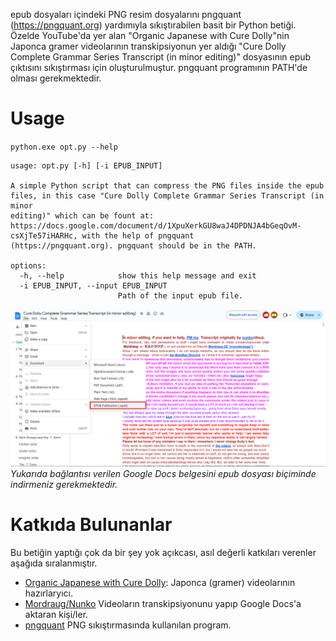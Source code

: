 epub dosyaları içindeki PNG resim dosyalarını pngquant (https://pngquant.org) yardımıyla sıkıştırabilen basit bir Python betiği. Özelde YouTube'da yer alan "Organic Japanese with Cure Dolly"nin Japonca gramer videolarının transkipsiyonun yer aldığı "Cure Dolly Complete Grammar Series Transcript (in minor editing)" dosyasının epub çıktısını sıkıştırması için oluşturulmuştur. pngquant programının PATH'de olması gerekmektedir.

# Usage

`
python.exe opt.py --help
`

```
usage: opt.py [-h] [-i EPUB_INPUT]

A simple Python script that can compress the PNG files inside the epub files, in this case "Cure Dolly Complete Grammar Series Transcript (in minor
editing)" which can be fount at: https://docs.google.com/document/d/1XpuXerkGU8waJ4DPDNJA4bGeqOvM-csXjTe57iHARHc, with the help of pngquant
(https://pngquant.org). pngquant should be in the PATH.

options:
  -h, --help            show this help message and exit
  -i EPUB_INPUT, --input EPUB_INPUT
                        Path of the input epub file.
```

![](res/how-to-download.png)
*Yukarıda bağlantısı verilen Google Docs belgesini epub dosyası biçiminde indirmeniz gerekmektedir.*

# Katkıda Bulunanlar
Bu betiğin yaptığı çok da bir şey yok açıkcası, asıl değerli katkıları verenler aşağıda sıralanmıştır.

- [Organic Japanese with Cure Dolly](https://www.youtube.com/@organicjapanesewithcuredol49): Japonca (gramer) videolarının hazırlaryıcı.
- [Mordraug/Nunko](https://docs.google.com/document/d/1XpuXerkGU8waJ4DPDNJA4bGeqOvM-csXjTe57iHARHc) Videoların transkipsiyonunu yapıp Google Docs'a aktaran kişi/ler.
- [pngquant](https://pngquant.org) PNG sıkıştırmasında kullanılan program.
